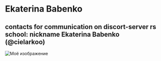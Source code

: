 # Ekaterina Babenko
## contacts for communication on discort-server rs school: nickname  Ekaterina Babenko (@cielarkoo)
![Моё изображение](https://photos.app.goo.gl/hMu2WHW5foQKwGHj9)



